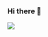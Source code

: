 ### Hi there 👋

<a href=https://www.instagram.com/xxmin_0/ target="_blank"><img src="https://img.shields.io/badge/Instagram-E4405F?style=for-the-badge&logo=instagram&logoColor=white">
